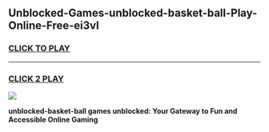 
## Unblocked-Games-unblocked-basket-ball-Play-Online-Free-ei3vl
<h3>
<a href="https://premium76.site?title=unblocked-basket-ball&ref=26A">CLICK TO PLAY</a></h3>
<hr>

<h3>
<a href="https://premium76.site?title=unblocked-basket-ball&ref=26A">CLICK 2 PLAY</a>
  
</h3>

<a href="https://premium76.site?title=unblocked-basket-ball&ref=26A"><img src="https://clearcache.store/games.png"></a>


**unblocked-basket-ball games unblocked: Your Gateway to Fun and Accessible Online Gaming**
